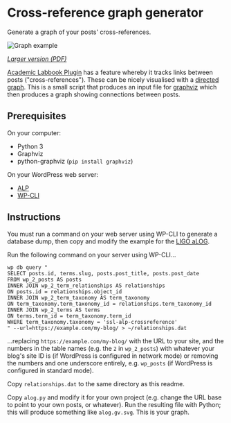 # Cross-reference graph generator
Generate a graph of your posts' cross-references.

![Graph example](https://user-images.githubusercontent.com/5225190/71555417-fae8bc80-2a23-11ea-8e6c-9d01151bf82f.png)

*[Larger version (PDF)](https://github.com/Academic-Labbook/cross-reference-graph/files/4007962/graph.gv.pdf)*

[Academic Labbook Plugin](https://github.com/Academic-Labbook/alp) has a feature whereby it tracks links between posts ("cross-references"). These can be nicely visualised with a [directed graph](https://en.wikipedia.org/wiki/Graph_%28discrete_mathematics%29). This is a small script that produces an input file for [graphviz](https://www.graphviz.org/) which then produces a graph showing connections between posts.

## Prerequisites
On your computer:

 - Python 3
 - Graphviz
 - python-graphviz (`pip install graphviz`)

On your WordPress web server:

 - [ALP](https://alp.attackllama.com/documentation/installation/)
 - [WP-CLI](https://wp-cli.org/)

## Instructions
You must run a command on your web server using WP-CLI to generate a database dump, then copy and modify the example for the [LIGO aLOG](https://alog.ligo-wa.caltech.edu/aLOG/).

Run the following command on your server using WP-CLI...

```
wp db query "  
SELECT posts.id, terms.slug, posts.post_title, posts.post_date
FROM wp_2_posts AS posts
INNER JOIN wp_2_term_relationships AS relationships
ON posts.id = relationships.object_id
INNER JOIN wp_2_term_taxonomy AS term_taxonomy
ON term_taxonomy.term_taxonomy_id = relationships.term_taxonomy_id
INNER JOIN wp_2_terms AS terms
ON terms.term_id = term_taxonomy.term_id
WHERE term_taxonomy.taxonomy = 'ssl-alp-crossreference'
" --url=https://example.com/my-blog/ > ~/relationships.dat
```

...replacing `https://example.com/my-blog/` with the URL to your site, and the numbers in the table names (e.g. the `2` in `wp_2_posts`) with whatever your blog's site ID is (if WordPress is configured in network mode) or removing the numbers and one underscore entirely, e.g. `wp_posts` (if WordPress is configured in standard mode).

Copy `relationships.dat` to the same directory as this readme.

Copy `alog.py` and modify it for your own project (e.g. change the URL base to point to your own posts, or whatever). Run the resulting file with Python; this will produce something like `alog.gv.svg`. This is your graph.
